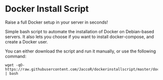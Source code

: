 # Docker Install Script

Raise a full Docker setup in your server in seconds!

Simple bash script to automate the installation of Docker on Debian-based servers. It also lets you choose if you want to install docker-compose, and create a Docker user.

You can either download the script and run it manually, or use the following command:

```
wget -qO- https://raw.githubusercontent.com/JaccoR/dockerinstallscript/master/dockerinstallscript.sh | bash
```
